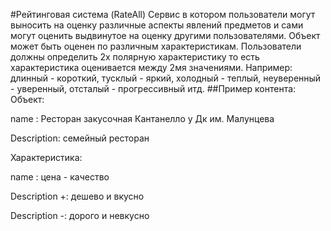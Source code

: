 #Рейтинговая система (RateAll)
Сервис в котором пользователи могут выносить на оценку различные аспекты явлений
предметов и сами могут оценить выдвинутое на оценку другими пользователями. Объект
может быть оценен по различным характеристикам. Пользователи должны определить 2х
полярную характеристику то есть характеристика оценивается между 2мя значениями.
Например: длинный - короткий, тусклый - яркий, холодный - теплый, неуверенный -
уверенный, отсталый - прогрессивный итд.
##Пример контента:
Объект:

name : Ресторан закусочная Кантанелло у Дк им. Малунцева

Description: семейный ресторан

Характеристика:

name : цена - качество

Description +: дешево и вкусно

Description -: дорого и невкусно
